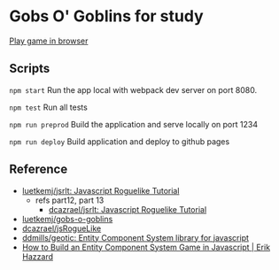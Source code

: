# Gobs O' Goblins for study

[Play game in browser](https://kaishuu0123.github.io/study-gobs-o-goblins/)

## Scripts

`npm start` Run the app local with webpack dev server on port 8080.

`npm test` Run all tests

`npm run preprod` Build the application and serve locally on port 1234

`npm run deploy` Build application and deploy to github pages

## Reference

* [luetkemj/jsrlt: Javascript Roguelike Tutorial](https://github.com/luetkemj/jsrlt)
  * refs part12, part 13
    * [dcazrael/jsrlt: Javascript Roguelike Tutorial](https://github.com/dcazrael/jsrlt)
* [luetkemj/gobs-o-goblins](https://github.com/luetkemj/gobs-o-goblins)
* [dcazrael/jsRogueLike](https://github.com/dcazrael/jsRogueLike)
* [ddmills/geotic: Entity Component System library for javascript](https://github.com/ddmills/geotic)
* [How to Build an Entity Component System Game in Javascript | Erik Hazzard](http://vasir.net/blog/game-development/how-to-build-entity-component-system-in-javascript)